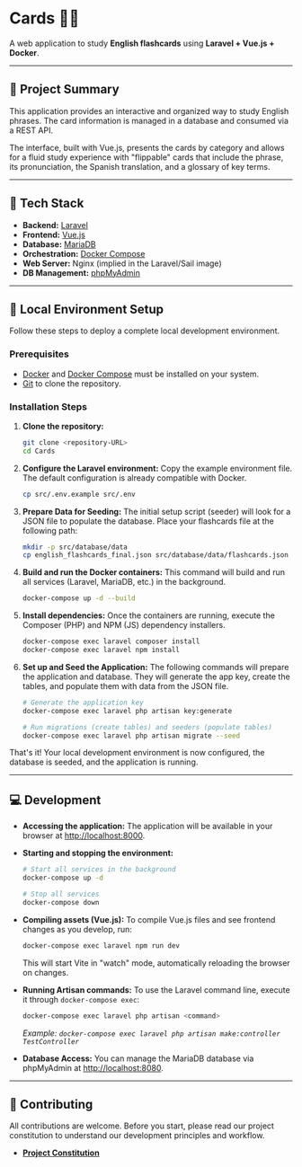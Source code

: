 # Cards 🎴✨

A web application to study **English flashcards** using **Laravel + Vue.js + Docker**.

---

## 🎯 Project Summary

This application provides an interactive and organized way to study English phrases. The card information is managed in a database and consumed via a REST API.

The interface, built with Vue.js, presents the cards by category and allows for a fluid study experience with "flippable" cards that include the phrase, its pronunciation, the Spanish translation, and a glossary of key terms.

---

## 🚀 Tech Stack

- **Backend:** [Laravel](https://laravel.com/)
- **Frontend:** [Vue.js](https://vuejs.org/)
- **Database:** [MariaDB](https://mariadb.org/)
- **Orchestration:** [Docker Compose](https://docs.docker.com/compose/)
- **Web Server:** Nginx (implied in the Laravel/Sail image)
- **DB Management:** [phpMyAdmin](https://www.phpmyadmin.net/)

---

## 🏁 Local Environment Setup

Follow these steps to deploy a complete local development environment.

### Prerequisites

- [Docker](https://www.docker.com/products/docker-desktop/) and [Docker Compose](https://docs.docker.com/compose/install/) must be installed on your system.
- [Git](https://git-scm.com/) to clone the repository.

### Installation Steps

1.  **Clone the repository:**
    ```bash
    git clone <repository-URL>
    cd Cards
    ```

2.  **Configure the Laravel environment:**
    Copy the example environment file. The default configuration is already compatible with Docker.
    ```bash
    cp src/.env.example src/.env
    ```

3.  **Prepare Data for Seeding:**
    The initial setup script (seeder) will look for a JSON file to populate the database. Place your flashcards file at the following path:
    ```bash
    mkdir -p src/database/data
    cp english_flashcards_final.json src/database/data/flashcards.json
    ```

4.  **Build and run the Docker containers:**
    This command will build and run all services (Laravel, MariaDB, etc.) in the background.
    ```bash
    docker-compose up -d --build
    ```

5.  **Install dependencies:**
    Once the containers are running, execute the Composer (PHP) and NPM (JS) dependency installers.
    ```bash
    docker-compose exec laravel composer install
    docker-compose exec laravel npm install
    ```

6.  **Set up and Seed the Application:**
    The following commands will prepare the application and database. They will generate the app key, create the tables, and populate them with data from the JSON file.
    ```bash
    # Generate the application key
    docker-compose exec laravel php artisan key:generate

    # Run migrations (create tables) and seeders (populate tables)
    docker-compose exec laravel php artisan migrate --seed
    ```

That's it! Your local development environment is now configured, the database is seeded, and the application is running.

---

## 💻 Development

-   **Accessing the application:**
    The application will be available in your browser at [http://localhost:8000](http://localhost:8000).

-   **Starting and stopping the environment:**
    ```bash
    # Start all services in the background
    docker-compose up -d

    # Stop all services
    docker-compose down
    ```

-   **Compiling assets (Vue.js):**
    To compile Vue.js files and see frontend changes as you develop, run:
    ```bash
    docker-compose exec laravel npm run dev
    ```
    This will start Vite in "watch" mode, automatically reloading the browser on changes.

-   **Running Artisan commands:**
    To use the Laravel command line, execute it through `docker-compose exec`:
    ```bash
    docker-compose exec laravel php artisan <command>
    ```
    *Example: `docker-compose exec laravel php artisan make:controller TestController`*

-   **Database Access:**
    You can manage the MariaDB database via phpMyAdmin at [http://localhost:8080](http://localhost:8080).

---

## 🤝 Contributing

All contributions are welcome. Before you start, please read our project constitution to understand our development principles and workflow.

- **[Project Constitution](/.specify/memory/constitution.md)**